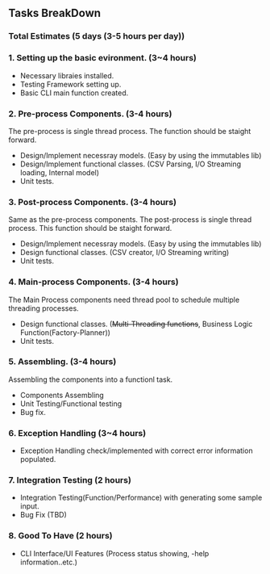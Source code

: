 ## Tasks BreakDown 
### Total Estimates (5 days (3-5 hours per day))
### 1. Setting up the basic evironment. (3~4 hours)
* Necessary libraies installed.
* Testing Framework setting up.
* Basic CLI main function created. 

### 2. Pre-process Components. (3-4 hours)
The pre-process is single thread process. The function should be staight forward.
* Design/Implement necessray models. (Easy by using the immutables lib)
* Design/Implement functional classes. (CSV Parsing, I/O Streaming loading, Internal model)
* Unit tests.

### 3. Post-process Components. (3-4 hours)
Same as the pre-process components. The post-process is single thread process. This function should be staight forward.
* Design/Implement necessray models. (Easy by using the immutables lib)
* Design functional classes.  (CSV creator, I/O Streaming writing)
* Unit tests.

### 4. Main-process Components. (3-4 hours)
The Main Process components need thread pool to schedule multiple threading processes.
* Design functional classes.  (~~Multi-Threading functions~~, Business Logic Function(Factory-Planner))
* Unit tests.

### 5. Assembling. (3-4 hours)
Assembling the components into a functionl task.
* Components Assembling
* Unit Testing/Functional testing
* Bug fix.

### 6. Exception Handling (3~4 hours)
* Exception Handling check/implemented with correct error information populated.

### 7. Integration Testing (2 hours)
* Integration Testing(Function/Performance) with generating some sample input.
* Bug Fix (TBD)

### 8. Good To Have (2 hours)
* CLI Interface/UI Features (Process status showing, -help information..etc.)
